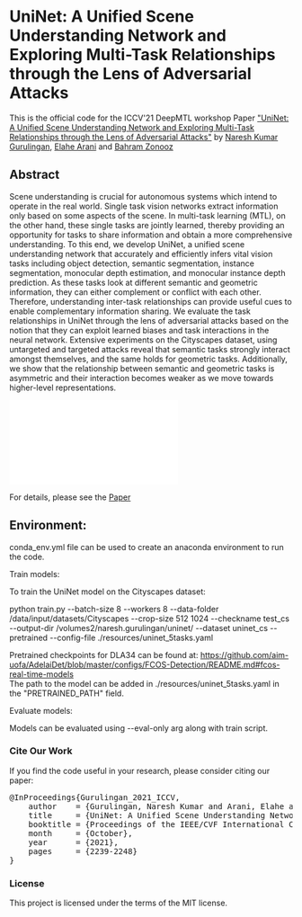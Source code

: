 # UniNet: A Unified Scene Understanding Network and Exploring Multi-Task Relationships through the Lens of Adversarial Attacks

This is the official code for the ICCV'21 DeepMTL workshop Paper ["UniNet: A Unified Scene Understanding Network and Exploring Multi-Task Relationships through the Lens of Adversarial Attacks"](https://arxiv.org/abs/2009.08325) by 
[Naresh Kumar Gurulingan](https://scholar.google.com/citations?user=6XoXurUAAAAJ&hl=en), [Elahe Arani](https://www.researchgate.net/profile/Elahe-Arani) and [Bahram Zonooz](https://scholar.google.com/citations?hl=en&user=FZmIlY8AAAAJ)


## Abstract

Scene understanding is crucial for autonomous systems which intend to operate in
the real world. Single task vision networks extract information only based on
some aspects of the scene. In multi-task learning (MTL), on the other hand, 
these single tasks are jointly learned, thereby providing an opportunity for 
tasks to share information and obtain a more comprehensive understanding. 
To this end, we develop UniNet, a unified scene understanding network that 
accurately and efficiently infers vital vision tasks including object detection,
semantic segmentation, instance segmentation, monocular depth estimation, and 
monocular instance depth prediction. As these tasks look at different semantic
and geometric information, they can either complement or conflict with each
other. Therefore, understanding inter-task relationships can provide useful cues
to enable complementary information sharing. We evaluate the task relationships
in UniNet through the lens of adversarial attacks based on the notion that they
can exploit learned biases and task interactions in the neural network. 
Extensive experiments on the Cityscapes dataset, using untargeted and targeted
attacks reveal that semantic tasks strongly interact amongst themselves, and the
same holds for geometric tasks. Additionally, we show that the relationship
between semantic and geometric tasks is asymmetric and their interaction becomes
weaker as we move towards higher-level representations.


![alt text](images/Encoder_Decoder.pdf "UniNet Encoder-Decoder")

For details, please see the
[Paper](https://arxiv.org/abs/2108.04584) 


## Environment:

conda_env.yml file can be used to create an anaconda environment to run the code.


Train models:

To train the UniNet model on the Cityscapes dataset: <br />

python train.py --batch-size 8 --workers 8 --data-folder /data/input/datasets/Cityscapes --crop-size 512 1024 --checkname test_cs --output-dir /volumes2/naresh.gurulingan/uninet/ --dataset uninet_cs --pretrained --config-file ./resources/uninet_5tasks.yaml <br />

Pretrained checkpoints for DLA34 can be found at: https://github.com/aim-uofa/AdelaiDet/blob/master/configs/FCOS-Detection/README.md#fcos-real-time-models <br />
The path to the model can be added in ./resources/uninet_5tasks.yaml in the "PRETRAINED_PATH" field.

Evaluate models:

Models can be evaluated using --eval-only arg along with train script.



### Cite Our Work
If you find the code useful in your research, please consider citing our paper:

<pre>
@InProceedings{Gurulingan_2021_ICCV, 
    author    = {Gurulingan, Naresh Kumar and Arani, Elahe and Zonooz, Bahram}, 
    title     = {UniNet: A Unified Scene Understanding Network and Exploring Multi-Task Relationships Through the Lens of Adversarial Attacks}, 
    booktitle = {Proceedings of the IEEE/CVF International Conference on Computer Vision (ICCV) Workshops}, 
    month     = {October},
    year      = {2021},
    pages     = {2239-2248}
}
</pre>

### License
This project is licensed under the terms of the MIT license.
